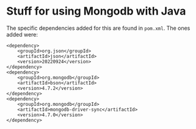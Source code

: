 # Stuff for using Mongodb with Java

The specific dependencies added for this are found in `pom.xml`. The ones added were:
```
<dependency>
    <groupId>org.json</groupId>
    <artifactId>json</artifactId>
    <version>20220924</version>
</dependency>
<dependency>
    <groupId>org.mongodb</groupId>
    <artifactId>bson</artifactId>
    <version>4.7.2</version>
</dependency>
<dependency>
    <groupId>org.mongodb</groupId>
    <artifactId>mongodb-driver-sync</artifactId>
    <version>4.7.0</version>
</dependency>
```